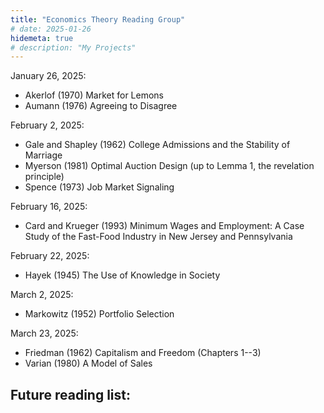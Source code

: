 ```yaml
---
title: "Economics Theory Reading Group"
# date: 2025-01-26
hidemeta: true
# description: "My Projects"
---
```

January 26, 2025:
- Akerlof (1970) Market for Lemons
- Aumann (1976) Agreeing to Disagree


February 2, 2025:
- Gale and Shapley (1962) College Admissions and the Stability of Marriage
- Myerson (1981) Optimal Auction Design (up to Lemma 1, the revelation principle)
- Spence (1973) Job Market Signaling


February 16, 2025:
- Card and Krueger (1993) Minimum Wages and Employment: A Case Study of the Fast-Food Industry in New Jersey and Pennsylvania

February 22, 2025:
- Hayek (1945) The Use of Knowledge in Society

March 2, 2025:
- Markowitz (1952) Portfolio Selection

March 23, 2025:
- Friedman (1962) Capitalism and Freedom (Chapters 1--3)
- Varian (1980) A Model of Sales


Future reading list:
- 





